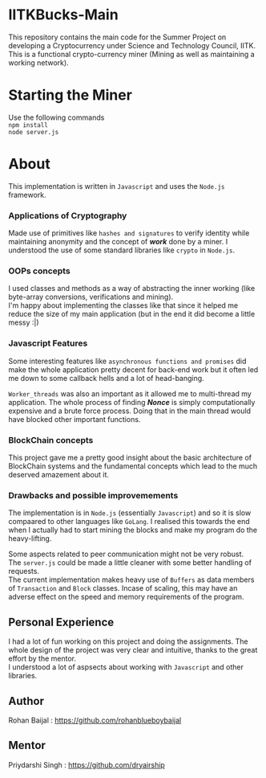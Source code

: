 # IITKBucks-Main
This repository contains the main code for the Summer Project on developing a Cryptocurrency under Science and Technology Council, IITK.  
This is a functional crypto-currency miner (Mining as well as maintaining a working network).

# Starting the Miner   
Use the following commands  
```npm install```    
```node server.js```  

# About 
This implementation is written in ```Javascript``` and uses the ```Node.js``` framework. 

### Applications of Cryptography  
Made use of primitives like ```hashes and signatures``` to verify identity while maintaining anonymity and the concept of ***work*** done by a miner. I understood the use of some standard libraries like ```crypto``` in ```Node.js```.   

### OOPs concepts    
I used classes and methods as a way of abstracting the inner working (like byte-array conversions, verifications and mining).   
I'm happy about implementing the classes like that since it helped me reduce the size of my main application (but in the end it did become a little messy :|)   

### Javascript Features    
Some interesting features like ```asynchronous functions and promises``` did make the whole application pretty decent for back-end work but it often led me down to some callback hells and a lot of head-banging.

```Worker_threads``` was also an important as it allowed me to multi-thread my application. The whole process of finding ***Nonce*** is simply computationally expensive and a brute force process. Doing that in the main thread would have blocked other important functions.   

### BlockChain concepts   
This project gave me a pretty good insight about the basic architecture of BlockChain systems and the fundamental concepts which lead to the much deserved amazement about it.   

### Drawbacks and possible improvemements   
The implementation is in ```Node.js``` (essentially ```Javascript```) and so it is slow compaared to other languages like ```GoLang```. I realised this towards the end when I actually had to start mining the blocks and make my program do the heavy-lifting.   

Some aspects related to peer communication might not be very robust.   
The ```server.js``` could be made a little cleaner with some better handling of requests.   
The current implementation makes heavy use of ```Buffers``` as data members of ```Transaction``` and ```Block``` classes. Incase of scaling, this may have an adverse effect on the speed and memory requirements of the program.   

## Personal Experience   
I had a lot of fun working on this project and doing the assignments. The whole design of the project was very clear and intuitive, thanks to the great effort by the mentor.   
I understood a lot of aspsects about working with ```Javascript``` and other libraries. 

## Author 
Rohan Baijal : https://github.com/rohanblueboybaijal

## Mentor 
Priydarshi Singh : https://github.com/dryairship
